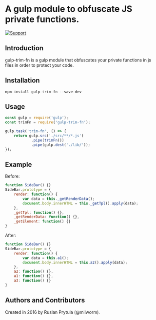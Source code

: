 # A gulp module to obfuscate JS private functions.

[![Support](https://supporter.60devs.com/api/b/399936c021d5111d90001de85283a4b5/gulp-trim-fn)](https://supporter.60devs.com/support/399936c021d5111d90001de85283a4b5/gulp-trim-fn)

## Introduction
gulp-trim-fn is a gulp module that obfuscates your private functions in js files in order to protect your code.

## Installation
    npm install gulp-trim-fn --save-dev

## Usage
```javascript
const gulp = require('gulp');
const trimFn = require('gulp-trim-fn');

gulp.task('trim-fn', () => {
    return gulp.src('./src/**/*.js')
            .pipe(trimFn())
            .pipe(gulp.dest('./lib/'));
});
```

## Example
Before:
```javascript
function SideBar() {}
SideBar.prototype = {
	render: function() {
		var data = this._getRenderData();
		document.body.innerHTML = this._getTpl().apply(data);
	},
	_getTpl: function() {},
	_getRenderData: function() {},
	_getElement: function() {}
}
```

After:
```javascript
function SideBar() {}
SideBar.prototype = {
	render: function() {
		var data = this.a1();
		document.body.innerHTML = this.a2().apply(data);
	},
	a2: function() {},
	a1: function() {},
	a3: function() {}
}
```

## Authors and Contributors
Created in 2016 by Ruslan Prytula (@milworm).

